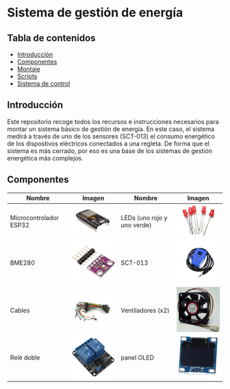 # Sistema de gestión de energía

## Tabla de contenidos

- [Introducción](#introducción)
- [Componentes](#componentes)
- [Montaje]()
- [Scripts]()
- [Sistema de control]()

## Introducción

Este repositorio recoge todos los recursos e instrucciones necesarios para montar un sistema básico de gestión de energía.
En este caso, el sistema medirá a través de uno de los sensores (SCT-013) el consumo energético de los dispostivos eléctricos conectados a una regleta. De forma que el sistema es más cerrado, por eso es una base de los sistemas de gestión energética más complejos. 

## Componentes 

| Nombre | Imagen | Nombre | Imagen |
| ------ | ------ | ------ | ------ |
| Microcontrolador ESP32 | <img src="/images/esp32.jpg" width="200"> | LEDs (uno rojo y uno verde) | <img src="/images/leds.jpg" width="200"> |
| BME280 | <img src="/images/bme280.jpg" width="200"> | SCT-013 | <img src="/images/sct-013.jpg" width="200"> |
| Cables | <img src="/images/cables.jpg" width="200"> | Ventiladores (x2) | <img src="/images/fans.jpg" width="200"> |  
| Relé doble | <img src="/images/doubleRelay.jpg" width="200"> | panel OLED | <img src="/images/oledPanel.jpeg" width="200">

